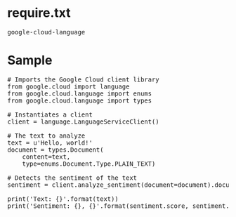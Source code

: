 # require.txt
<PRE>
google-cloud-language
</PRE>
# Sample
<PRE>
# Imports the Google Cloud client library
from google.cloud import language
from google.cloud.language import enums
from google.cloud.language import types

# Instantiates a client
client = language.LanguageServiceClient()

# The text to analyze
text = u'Hello, world!'
document = types.Document(
    content=text,
    type=enums.Document.Type.PLAIN_TEXT)

# Detects the sentiment of the text
sentiment = client.analyze_sentiment(document=document).document_sentiment

print('Text: {}'.format(text))
print('Sentiment: {}, {}'.format(sentiment.score, sentiment.magnitude))
</PRE>